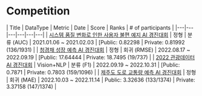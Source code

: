 # Competition


| Title | DataType | Metric | Date | Score | Ranks | # of participants |
|---|---|---|---|---|---|
| [시스템 품질 변화로 인한 사용자 불편 예지 AI 경진대회](https://dacon.io/competitions/official/235687/overview/description) | 정형 | 분류 (AUC) | 2021.01.06 ~ 2021.02.03 | [Public: 0.82298 | Private: 0.81992 (136/1931) |
| [청경채 성장 예측 AI 경진대회](https://dacon.io/competitions/official/235961/overview/description) | 정형 | 회귀 (RMSE) | 2022.08.17 ~ 2022.09.19 | [Public: 17.64444 | Private: 18.7495 (19/737) |
| [2022 관광데이터 AI 경진대회](https://dacon.io/competitions/official/235978/overview/description) | Vision+NLP | 분류 (F1) |  2022.09.19 ~ 2022.10.31 | [Public: 0.7871 | Private: 0.7803 (159/1096) |
| [제주도 도로 교통량 예측 AI 경진대회](https://dacon.io/competitions/official/235985/overview/description) | 정형 | 회귀 (MAE) |  2022.10.03 ~ 2022.11.14 | Public: 3.32636 (133/1374) | Private: 3.37158 (147/1374) |



